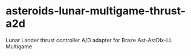 # asteroids-lunar-multigame-thrust-a2d
Lunar Lander thrust controller A/D adapter for Braze Ast-AstDlx-LL Multigame
